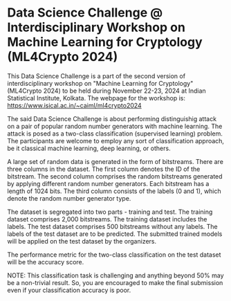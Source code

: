 # Data Science Challenge @ Interdisciplinary Workshop on Machine Learning for Cryptology (ML4Crypto 2024)

This Data Science Challenge is a part of the second version of interdisciplinary workshop on "Machine Learning for Cryptology" (ML4Crypto 2024) to be held during November 22-23, 2024 at Indian Statistical Institute, Kolkata. The webpage for the workshop is: https://www.isical.ac.in/~caiml/ml4crypto2024

The said Data Science Challenge is about performing distinguishig attack on a pair of popular random number generators with machine learning. The attack is posed as a two-class classification (supervised learning) problem. The participants are welcome to employ any sort of classification approach, be it classical machine learning, deep learning, or others.

A large set of random data is generated in the form of bitstreams. There are three columns in the dataset. The first column denotes the ID of the bitstream. The second column comprises the random bitstreams generated by applying different random number generators. Each bitstream has a length of 1024 bits. The third column consists of the labels (0 and 1), which denote the random number generator type.

The dataset is segregated into two parts - training and test. The training dataset comprises 2,000 bitstreams. The training dataset includes the labels. The test dataset comprises 500 bitstreams without any labels. The labels of the test dataset are to be predicted. The submitted trained models will be applied on the test dataset by the organizers.

The performance metric for the two-class classification on the test dataset will be the accuracy score.

NOTE: This classification task is challenging and anything beyond 50% may be a non-trivial result. So, you are encouraged to make the final submission even if your classification accuracy is poor.
